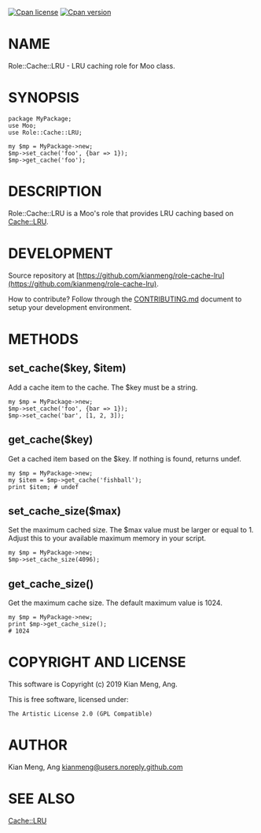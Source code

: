 [![Cpan license](https://img.shields.io/cpan/l/Role-Cache-LRU.svg)](https://metacpan.org/release/Role-Cache-LRU)
[![Cpan version](https://img.shields.io/cpan/v/Role-Cache-LRU.svg)](https://metacpan.org/release/Role-Cache-LRU)

# NAME

Role::Cache::LRU - LRU caching role for Moo class.

# SYNOPSIS

    package MyPackage;
    use Moo;
    use Role::Cache::LRU;

    my $mp = MyPackage->new;
    $mp->set_cache('foo', {bar => 1});
    $mp->get_cache('foo');

# DESCRIPTION

Role::Cache::LRU is a Moo's role that provides LRU caching based on
[Cache::LRU](https://metacpan.org/pod/Cache::LRU).

# DEVELOPMENT

Source repository at [https://github.com/kianmeng/role-cache-lru](https://github.com/kianmeng/role-cache-lru).

How to contribute? Follow through the [CONTRIBUTING.md](https://github.com/kianmeng/role-cache-lru/blob/master/CONTRIBUTING.md) document to setup your development environment.

# METHODS

## set\_cache($key, $item)

Add a cache item to the cache. The $key must be a string.

    my $mp = MyPackage->new;
    $mp->set_cache('foo', {bar => 1});
    $mp->set_cache('bar', [1, 2, 3]);

## get\_cache($key)

Get a cached item based on the $key. If nothing is found, returns undef.

    my $mp = MyPackage->new;
    my $item = $mp->get_cache('fishball');
    print $item; # undef

## set\_cache\_size($max)

Set the maximum cached size. The $max value must be larger or equal to 1.
Adjust this to your available maximum memory in your script.

    my $mp = MyPackage->new;
    $mp->set_cache_size(4096);

## get\_cache\_size()

Get the maximum cache size. The default maximum value is 1024.

    my $mp = MyPackage->new;
    print $mp->get_cache_size();
    # 1024

# COPYRIGHT AND LICENSE

This software is Copyright (c) 2019 Kian Meng, Ang.

This is free software, licensed under:

    The Artistic License 2.0 (GPL Compatible)

# AUTHOR

Kian Meng, Ang <kianmeng@users.noreply.github.com>

# SEE ALSO

[Cache::LRU](https://metacpan.org/pod/Cache::LRU)
